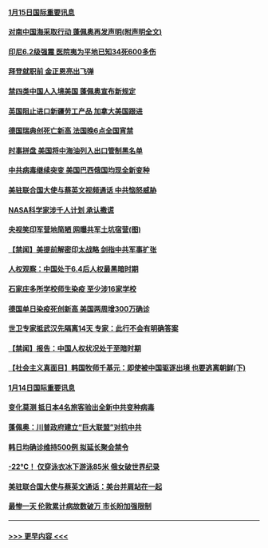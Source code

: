 #### [1月15日国际重要讯息](../pages/prog202/a103032706.md?t=01152251) 
#### [对南中国海采取行动 蓬佩奥再发声明(附声明全文)](../pages/prog202/a103032622.md?t=01152251) 
#### [印尼6.2级强震 医院夷为平地已知34死600多伤](../pages/prog202/a103032580.md?t=01152251) 
#### [拜登就职前 金正恩亮出飞弹](../pages/prog202/a103032472.md?t=01152251) 
#### [禁四类中国人入境美国 蓬佩奥宣布新规定](../pages/prog202/a103032438.md?t=01152251) 
#### [英国阻止进口新疆劳工产品 加拿大美国跟进](../pages/prog202/a103032303.md?t=01152251) 
#### [德国瑞典创死亡新高 法国晚6点全国宵禁](../pages/prog202/a103032350.md?t=01152251) 
#### [时事拼盘 美国将中海油列入出口管制黑名单](../pages/prog202/a103032335.md?t=01152251) 
#### [中共病毒继续突变 美国巴西俄国均现全新变种](../pages/prog202/a103032261.md?t=01152251) 
#### [美驻联合国大使与蔡英文视频通话 中共恼怒威胁](../pages/prog202/a103032252.md?t=01152251) 
#### [NASA科学家涉千人计划 承认撒谎](../pages/prog202/a103032247.md?t=01152251) 
#### [央视笑印军营地简陋 网曝共军土坑宿营(图)](../pages/prog202/a103032110.md?t=01152251) 
#### [【禁闻】美提前解密印太战略 剑指中共军事扩张](../pages/prog202/a103032154.md?t=01152251) 
#### [人权观察：中国处于6.4后人权最黑暗时期](../pages/prog202/a103032136.md?t=01152251) 
#### [石家庄多所学校师生染疫 至少涉16家学校](../pages/prog202/a103032145.md?t=01152251) 
#### [德国单日染疫死创新高 美国两周增300万确诊](../pages/prog202/a103032132.md?t=01152251) 
#### [世卫专家抵武汉先隔离14天 专家：此行不会有明确答案](../pages/prog202/a103032139.md?t=01152251) 
#### [【禁闻】报告：中国人权状况处于至暗时期](../pages/prog202/a103032122.md?t=01152251) 
#### [【社会主义真面目】韩国牧师千基元：即使被中国驱逐出境 也要逃离朝鲜(下)](../pages/prog202/a103032038.md?t=01152251) 
#### [1月14日国际重要讯息](../pages/prog202/a103031936.md?t=01152251) 
#### [变化莫测 抵日本4名旅客验出全新中共变种病毒](../pages/prog202/a103031878.md?t=01152251) 
#### [蓬佩奥：川普政府建立“巨大联盟”对抗中共](../pages/prog202/a103031862.md?t=01152251) 
#### [韩日均确诊维持500例 拟延长聚会禁令](../pages/prog202/a103031829.md?t=01152251) 
#### [-22℃！ 仅穿泳衣冰下游泳85米 俄女破世界纪录](../pages/prog202/a103031833.md?t=01152251) 
#### [美驻联合国大使与蔡英文通话：美台并肩站在一起](../pages/prog202/a103031823.md?t=01152251) 
#### [最惨一天 伦敦累计病故数破万 市长盼加强限制](../pages/prog202/a103031793.md?t=01152251) 

----
#### [ >>> 更早内容 <<< ](../indexes/prog202-earlier.md)
